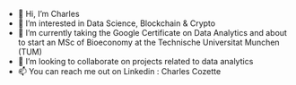 - 👋 Hi, I’m Charles
- 👀 I’m interested in Data Science, Blockchain & Crypto
- 🌱 I’m currently taking the Google Certificate on Data Analytics and about to start an MSc of Bioeconomy at the Technische Universitat Munchen (TUM)
- 💞️ I’m looking to collaborate on projects related to data analytics
- 📫 You can reach me out on Linkedin : Charles Cozette

<!---
Chaz10/Chaz10 is a ✨ special ✨ repository because its `README.md` (this file) appears on your GitHub profile.
You can click the Preview link to take a look at your changes.
--->
